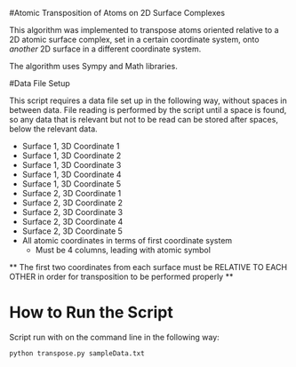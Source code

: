 #Atomic Transposition of Atoms on 2D Surface Complexes 

This algorithm was implemented to transpose atoms oriented relative to a 2D atomic surface complex, set in a certain coordinate system, onto *another* 2D surface in a different coordinate system.

The algorithm uses Sympy and Math libraries.

#Data File Setup 

This script requires a data file set up in the following way, without spaces in between data.  File reading is performed by the script until a space is found, so any data that is relevant but not to be read can be stored after spaces, below the relevant data.  

- Surface 1, 3D Coordinate 1
- Surface 1, 3D Coordinate 2
- Surface 1, 3D Coordinate 3
- Surface 1, 3D Coordinate 4
- Surface 1, 3D Coordinate 5
- Surface 2, 3D Coordinate 1
- Surface 2, 3D Coordinate 2
- Surface 2, 3D Coordinate 3
- Surface 2, 3D Coordinate 4
- Surface 2, 3D Coordinate 5
- All atomic coordinates in terms of first coordinate system
	- Must be 4 columns, leading with atomic symbol 

** The first two coordinates from each surface must be RELATIVE TO EACH OTHER in order for transposition to be performed properly **

# How to Run the Script 
Script run with on the command line in the following way:

```python 
python transpose.py sampleData.txt 
```

